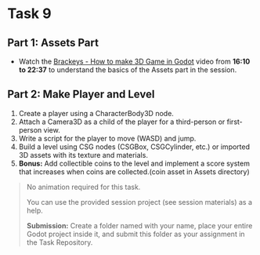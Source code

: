 # Task 9

## Part 1: Assets Part

- Watch the [Brackeys - How to make 3D Game in Godot](https://youtu.be/ke5KpqcoiIU?si=yHTrnJ__tzA6LMPu&t=970) video from **16:10 to 22:37** to understand the basics of the Assets part in the session.

## Part 2: Make Player and Level

1. Create a player using a CharacterBody3D node.
2. Attach a Camera3D as a child of the player for a third-person or first-person view.
3. Write a script for the player to move (WASD) and jump.
4. Build a level using CSG nodes (CSGBox, CSGCylinder, etc.) or imported 3D assets with its texture and materials.
5. **Bonus:** Add collectible coins to the level and implement a score system that increases when coins are collected.(coin asset in Assets directory)

> No animation required for this task.
>
> You can use the provided session project (see session materials) as a help.
>
> **Submission:** Create a folder named with your name, place your entire Godot project inside it, and submit this folder as your assignment in the Task Repository.
